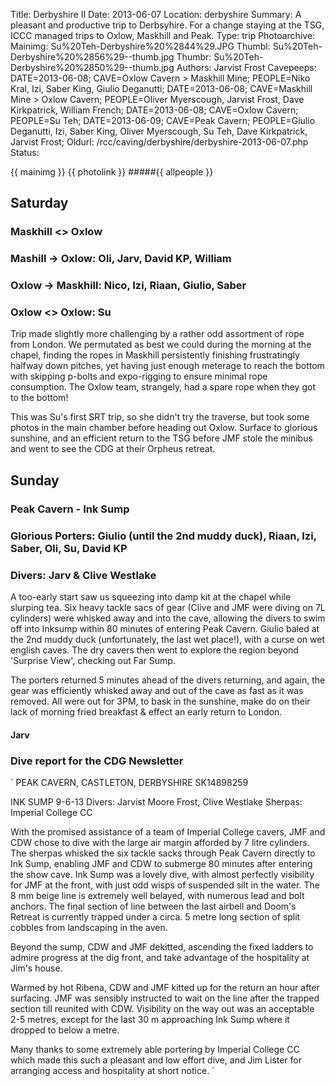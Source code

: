 Title: Derbyshire II
Date: 2013-06-07
Location: derbyshire
Summary:  A pleasant and productive trip to Derbsyhire. For a change staying at the TSG, ICCC managed trips to Oxlow, Maskhill and Peak.
Type: trip
Photoarchive:
Mainimg: Su%20Teh-Derbyshire%20%2844%29.JPG
Thumbl: Su%20Teh-Derbyshire%20%2856%29--thumb.jpg
Thumbr: Su%20Teh-Derbyshire%20%2850%29--thumb.jpg
Authors: Jarvist Frost
Cavepeeps: DATE=2013-06-08; CAVE=Oxlow Cavern > Maskhill Mine; PEOPLE=Niko Kral, Izi, Saber King, Giulio Deganutti;
           DATE=2013-06-08; CAVE=Maskhill Mine > Oxlow Cavern; PEOPLE=Oliver Myerscough, Jarvist Frost, Dave Kirkpatrick, William French;
           DATE=2013-06-08; CAVE=Oxlow Cavern; PEOPLE=Su Teh;
           DATE=2013-06-09; CAVE=Peak Cavern; PEOPLE=Giulio Deganutti, Izi, Saber King, Oliver Myerscough, Su Teh, Dave Kirkpatrick, Jarvist Frost;
Oldurl: /rcc/caving/derbyshire/derbyshire-2013-06-07.php
Status:

{{ mainimg }}
{{ photolink }}
#####{{ allpeople }}

##  Saturday

###  Maskhill &lt;&gt; Oxlow

###  Mashill -&gt; Oxlow: Oli, Jarv, David KP, William

###  Oxlow -&gt; Maskhill: Nico, Izi, Riaan, Giulio, Saber

###  Oxlow &lt;&gt; Oxlow: Su

Trip made slightly more challenging by a rather odd assortment of rope from London. We permutated as best we could during the morning at the chapel, finding the ropes in Maskhill persistently finishing frustratingly halfway down pitches, yet having just enough meterage to reach the bottom with skipping p-bolts and expo-rigging to ensure minimal rope consumption. The Oxlow team, strangely, had a spare rope when they got to the bottom!

This was Su's first SRT trip, so she didn't try the traverse, but took some photos in the main chamber before heading out Oxlow. Surface to glorious sunshine, and an efficient return to the TSG before JMF stole the minibus and went to see the CDG at their Orpheus retreat.

##  Sunday

###  Peak Cavern - Ink Sump

###  Glorious Porters: Giulio (until the 2nd muddy duck), Riaan, Izi, Saber, Oli, Su, David KP

###  Divers: Jarv &amp; Clive Westlake

A too-early start saw us squeezing into damp kit at the chapel while slurping tea. Six heavy tackle sacs of gear (Clive and JMF were diving on 7L cylinders) were whisked away and into the cave, allowing the divers to swim off into Inksump within 80 minutes of entering Peak Cavern. Giulio baled at the 2nd muddy duck (unfortunately, the last wet place!), with a curse on wet english caves. The dry cavers then went to explore the region beyond 'Surprise View', checking out Far Sump.

The porters returned 5 minutes ahead of the divers returning, and again, the gear was efficiently whisked away and out of the cave as fast as it was removed. All were out for 3PM, to bask in the sunshine, make do on their lack of morning fried breakfast &amp; effect an early return to London.

####  Jarv

###  Dive report for the CDG Newsletter

` PEAK CAVERN, CASTLETON, DERBYSHIRE SK14898259

INK SUMP
9-6-13
Divers: Jarvist Moore Frost, Clive Westlake
Sherpas: Imperial College CC

With the promised assistance of a team of Imperial College cavers, JMF and CDW chose to dive with the large air margin afforded by 7 litre cylinders. The sherpas whisked the six tackle sacks through Peak Cavern directly to Ink Sump, enabling JMF and CDW to submerge 80 minutes after entering the show cave.
Ink Sump was a lovely dive, with almost perfectly visibility for JMF at the front, with just odd wisps of suspended silt in the water. The 8 mm beige line is extremely well belayed, with numerous lead and bolt anchors. The final section of line between the last airbell and Doom's Retreat is currently trapped under a circa. 5 metre long section of split cobbles from landscaping in the aven.

Beyond the sump, CDW and JMF dekitted, ascending the fixed ladders to admire progress at the dig front, and take advantage of the hospitality at Jim's house.

Warmed by hot Ribena, CDW and JMF kitted up for the return an hour after surfacing. JMF was sensibly instructed to wait on the line after the trapped section till reunited with CDW. Visibility on the way out was an acceptable 2-5 metres, except for the last 30 m approaching Ink Sump where it dropped to below a metre.

Many thanks to some extremely able portering by Imperial College CC which made this such a pleasant and low effort dive, and Jim Lister for arranging access and hospitality at short notice. `
